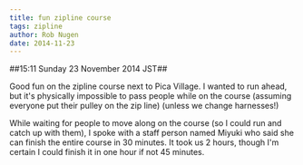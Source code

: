 ```yaml
---
title: fun zipline course
tags: zipline
author: Rob Nugen
date: 2014-11-23
---
```


##15:11 Sunday 23 November 2014 JST##

Good fun on the zipline course next to Pica Village.  I wanted to run
ahead, but it's physically impossible to pass people while on the
course (assuming everyone put their pulley on the zip line) (unless we
change harnesses!)

While waiting for people to move along on the course (so I could run
and catch up with them), I spoke with a staff person named Miyuki who
said she can finish the entire course in 30 minutes.  It took us 2
hours, though I'm certain I could finish it in one hour if not 45
minutes.
